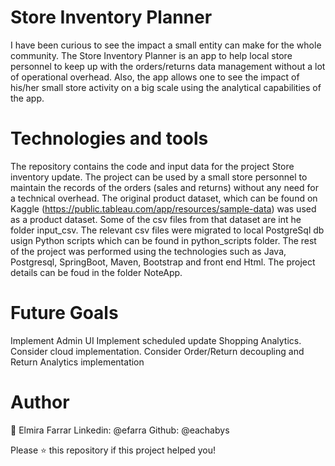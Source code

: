 # Store Inventory Planner
I have been curious to see the impact a small entity can make for the whole community. The Store Inventory Planner is an app to help local store personnel to keep up with the orders/returns data management without a lot of operational overhead. Also, the app allows one to see the impact of his/her small store activity on a big scale using the analytical capabilities of the app.
# Technologies and tools
The repository contains the code and input data for the project Store inventory update. The project can be used by a small store personnel to maintain the records of the orders (sales and returns) without any need for a technical overhead.
The  original product dataset, which can be found on Kaggle (https://public.tableau.com/app/resources/sample-data)  was used as a product dataset. Some of the csv files from that dataset are int he folder input_csv. The relevant csv files were migrated to local PostgreSql db usign Python scripts which can be found in python_scripts folder.
The rest of the project was performed using the technologies such as Java, Postgresql, SpringBoot, Maven, Bootstrap and front end Html. The project details can be foud in the folder NoteApp.

# Future Goals

Implement Admin UI
Implement scheduled update Shopping Analytics. Consider cloud implementation. 
Consider Order/Return decoupling and Return Analytics implementation 

# Author

👤 Elmira Farrar
Linkedin: @efarra
Github: @eachabys

Please ⭐️ this repository if this project helped you!

